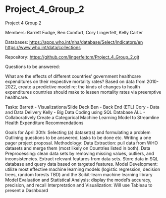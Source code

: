 # Project_4_Group_2

Project 4 Group 2

Members: Barrett Fudge, Ben Comfort, Cory Lingerfelt, Kelly Carter

Databases: https://apps.who.int/nha/database/Select/Indicators/en
https://www.who.int/data/collections

Repository: https://github.com/lingerfeltcm/Project_4_Group_2.git

Questions to be answered:

What are the effects of different countries’ government healthcare expenditures on their respective mortality rates?
Based on data from 2010-2022, create a predictive model re: the  kinds of changes to health expenditures countries should make to lessen mortality rates via preemptive healthcare.

Tasks:
	Barrett - Visualizations/Slide Deck
	Ben - Back End (ETL)
	Cory - Data and Data Delivery
	Kelly - Big Data Coding using SQL Database
ALL - Collaboratively Create a Categorical Machine Learning Model to Streamline Health Expenditure Recommendations

Goals for April 30th:
Selecting (a) dataset(s) and formulating a problem 
Outlining questions to be answered, tasks to be done etc.
Writing a one pager project proposal.
Methodology:
Data Extraction: pull data from WHO datasets and merge them (most likely on Countries listed in both). 
Data Preprocessing: clean data sets by removing missing values, outliers, and inconsistencies. Extract relevant features from data sets. Store data in SQL database and query data based on targeted features.
Model Development: utilize most effective machine learning models (logistic regression, decision trees, random forests TBD) and the Scikit-learn machine learning library
Model Evaluation and Statistical Analysis: display the model’s accuracy, precision, and recall
Interpretation and Visualization: Will use Tableau to present a Dashboard 
